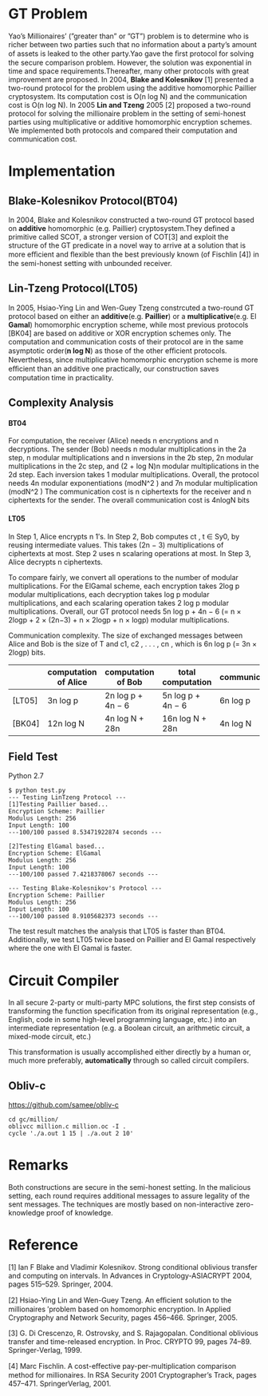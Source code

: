 

# GT Problem

Yao’s Millionaires’ (”greater than” or ”GT”) problem is to determine who is richer between two parties such that no information about a party’s amount of assets is leaked to the other party.Yao gave the ﬁrst protocol for solving the secure comparison problem. However, the solution was exponential in time and space requirements.Thereafter, many other protocols with great improvement are proposed. In 2004, **Blake and Kolesnikov** [1] presented a two-round protocol for the problem using the additive homomorphic Paillier cryptosystem. Its computation cost is O(n log N) and the communication cost is O(n log N). In 2005 **Lin and Tzeng** 2005 [2] proposed a two-round protocol for solving the millionaire problem in the setting of semi-honest parties using multiplicative or additive homomorphic encryption schemes. We implemented both protocols and compared their computation and communication cost. 

# Implementation

## **Blake-Kolesnikov Protocol(BT04)**

In 2004, Blake and Kolesnikov constructed a two-round GT protocol based on **additive** homomorphic (e.g. Paillier) cryptosystem.They defined a primitive called SCOT, a stronger version of COT[3] and exploit the structure of the GT predicate in a novel way to arrive at a solution that is more eﬃcient and ﬂexible than the best previously known (of Fischlin [4]) in the semi-honest setting with unbounded receiver.

## Lin-Tzeng Protocol(LT05)

In 2005, Hsiao-Ying Lin and Wen-Guey Tzeng constrcuted a two-round GT protocol based on either an **additive**(e.g. **Paillier**) or a **multiplicative**(e.g. El **Gamal**) homomorphic encryption scheme, while most previous protocols [BK04] are based on additive or XOR encryption schemes only. The computation and communication costs of their protocol are in the same asymptotic order(**n log N**) as those of the other eﬃcient protocols. Nevertheless, since multiplicative homomorphic encryption scheme is more eﬃcient than an additive one practically, our construction saves computation time in practicality.



## Complexity Analysis

#### BT04

For computation, the receiver (Alice) needs n encryptions and n decryptions. The sender (Bob) needs n modular multiplications in the 2a step, n modular multiplications and n inversions in the 2b step, 2n modular multiplications in the 2c step, and (2 + log N)n modular multiplications in the 2d step. Each inversion takes 1 modular multiplications. Overall, the protocol needs 4n modular exponentiations (modN^2 ) and 7n modular multiplication (modN^2 ) The communication cost is n ciphertexts for the receiver and n ciphertexts for the sender. The overall communication cost is 4nlogN bits

#### LT05

In Step 1, Alice encrypts n 1′s. In Step 2, Bob computes ct , t ∈ Sy0, by reusing intermediate values. This takes (2n − 3) multiplications of ciphertexts at most. Step 2 uses n scalaring operations at most. In Step 3, Alice decrypts n ciphertexts.

To compare fairly, we convert all operations to the number of modular multiplications. For the ElGamal scheme, each encryption takes 2log p modular multiplications, each decryption takes log p modular multiplications, and each scalaring operation takes 2 log p modular multiplications. Overall, our GT protocol needs 5n log p + 4n − 6 (= n × 2logp + 2 × (2n−3) + n × 2logp + n × logp) modular multiplications.

Communication complexity. The size of exchanged messages between Alice and Bob is the size of T and c1, c2 , . . . , cn , which is 6n log p (= 3n × 2logp) bits.

|        | computation of Alice | computation of Bob | total computation | communication |
| ------ | -------------------- | ------------------ | ----------------- | ------------- |
| [LT05] | 3n log p             | 2n log p + 4n − 6  | 5n log p + 4n − 6 | 6n log p      |
| [BK04] | 12n log N            | 4n log N + 28n     | 16n log N + 28n   | 4n log N      |

## Field Test

Python 2.7

```
$ python test.py
--- Testing LinTzeng Protocol ---
[1]Testing Paillier based... 
Encryption Scheme: Paillier
Modulus Length: 256
Input Length: 100
---100/100 passed 8.53471922874 seconds ---

[2]Testing ElGamal based... 
Encryption Scheme: ElGamal
Modulus Length: 256
Input Length: 100
---100/100 passed 7.4218378067 seconds ---

--- Testing Blake-Kolesnikov's Protocol ---
Encryption Scheme: Paillier
Modulus Length: 256
Input Length: 100
---100/100 passed 8.9105682373 seconds ---
```

The test result matches the analysis that LT05 is faster than BT04. Additionally, we test LT05 twice based on Paillier and El Gamal respectively where the one with El Gamal is faster.

# Circuit Compiler

In all secure 2-party or multi-party MPC solutions, the first step consists of transforming the function specification from its original representation (e.g., English, code in some high-level programming language, etc.) into an intermediate representation (e.g. a Boolean circuit, an arithmetic circuit, a mixed-mode circuit, etc.)

This transformation is usually accomplished either directly by a human or, much more preferably, **automatically** through so called circuit compilers.

## Obliv-c
https://github.com/samee/obliv-c

```
cd gc/million/
oblivcc million.c million.oc -I .
cycle './a.out 1 15 | ./a.out 2 10'
```

# Remarks

Both constructions are secure in the semi-honest setting. In the malicious setting, each round requires additional messages to assure legality of the sent messages. The techniques are mostly based on non-interactive zero-knowledge proof of knowledge.

# Reference

[1] Ian F Blake and Vladimir Kolesnikov. Strong conditional oblivious transfer and computing on intervals. In Advances in Cryptology-ASIACRYPT 2004, pages 515–529. Springer, 2004.

[2] Hsiao-Ying Lin and Wen-Guey Tzeng. An eﬃcient solution to the millionaires ′problem based on homomorphic encryption. In Applied Cryptography and Network Security, pages 456–466. Springer, 2005.

[3] G. Di Crescenzo, R. Ostrovsky, and S. Rajagopalan. Conditional oblivious transfer and time-released encryption. In Proc. CRYPTO 99, pages 74–89. Springer-Verlag, 1999. 

[4] Marc Fischlin. A cost-eﬀective pay-per-multiplication comparison method for millionaires. In RSA Security 2001 Cryptographer’s Track, pages 457–471. SpringerVerlag, 2001.